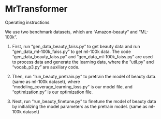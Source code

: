 # MrTransformer

Operating instructions

We use two benchmark datasets, which are “Amazon-beauty” and “ML-100k”.

1. First, run “gen_data_beauty_faiss.py” to get beauty data and run “gen_data_ml-100k_faiss.py” to get ml-100k data. 
The code “gen_data_beauty_faiss.py” and “gen_data_ml-100k_faiss.py” are used to process data and generate the learning data, where the “util.py” and “vocab_p3.py” are auxiliary code.

2. Then, run “run_beauty_pretrain.py” to pretrain the model of beauty data. (same as ml-100k dataset), where “modeling_coverage_learning_loss.py” is our model file, and “optimization.py” is our optimization file.

3. Next, run “run_beauty_finetune.py” to finetune the model of beauty data by initializing the model parameters as the pretrain model. (same as ml-100k dataset)
